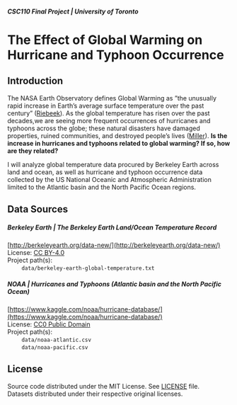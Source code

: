 ##### CSC110 Final Project | University of Toronto

# The Effect of Global Warming on Hurricane and Typhoon Occurrence

## Introduction

The  NASA  Earth  Observatory  defines  Global  Warming  as  ”the  unusually  rapid  increase  in  Earth’s  average surface temperature over the past century” ([Riebeek](https://earthobservatory.nasa.gov/features/GlobalWarming)).  As the global temperature has risen over the past decades,we are seeing more frequent occurrences of hurricanes and typhoons across the globe; these natural disasters have damaged properties, ruined communities, and destroyed people’s lives ([Miller](https://www.nationalgeographic.com/magazine/2012/09/extreme-weather-global-climate-change-effects/)). **Is the increase in hurricanes and typhoons related to global warming? If so, how are they related?**

I will analyze global temperature data procured by Berkeley Earth across land and ocean, as well as hurricane and typhoon occurrence data collected by the US National Oceanic and Atmospheric Administration limited to the Atlantic basin and the North Pacific Ocean regions.

## Data Sources

##### Berkeley Earth | The Berkeley Earth Land/Ocean Temperature Record
[http://berkeleyearth.org/data-new/](http://berkeleyearth.org/data-new/)   
License: [CC BY-4.0](https://creativecommons.org/licenses/by/4.0/)   
Project path(s):   
&emsp;&emsp; `data/berkeley-earth-global-temperature.txt`   

##### NOAA | Hurricanes and Typhoons (Atlantic basin and the North Pacific Ocean)
[https://www.kaggle.com/noaa/hurricane-database/](https://www.kaggle.com/noaa/hurricane-database/)   
License: [CC0 Public Domain](https://creativecommons.org/publicdomain/zero/1.0/)   
Project path(s):   
&emsp;&emsp; `data/noaa-atlantic.csv`   
&emsp;&emsp; `data/noaa-pacific.csv`   

## License
Source code distributed under the MIT License. See [LICENSE](https://gitlab.com/sammdu/csc110-final-project/-/blob/master/LICENSE) file.   
Datasets distributed under their respective original licenses.
